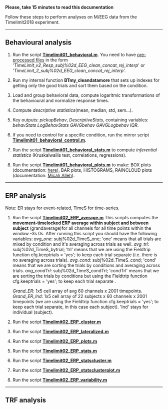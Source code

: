 **Please, take 15 minutes to read this documentation**

Follow these steps to perform analyses on M/EEG data from the Timelimit2018 experiment.

---

## Behavioural analysis

1. Run the script [**Timelimit01_behavioral.m**](https://github.com/biancasama/timelimit/blob/master/Timelimit01_behavioral.m). You need to have [pre-processed files](http://www.fieldtriptoolbox.org/tutorial/preprocessing_erp/) in the form '*TimeLimit_v2_Resp_subj%02d_EEG_clean_concat_rej_interp*' or '*TimeLimit_2_subj%02d_EEG_clean_concat_rej_interp*'.
2. Run my internal function **BTmy_cleandatamore** that sets up indexes for getting only the good trials and sort them based on the condition.
3. Load and group behavioral data, compute logaritmic transformations of the behavioural and normalize response times.
4. Compute *descriptive statistics*(mean, median, std, sem...).
5. Key outputs: *pickupBehav*, *DescriptiveStats*, containing variables: *behavStats  LogBehavStats GAVGbehav GAVGLogbehav IQR*.
    
6. If you need to control for a specific condition, run the mirror script **[Timelimit01_behavioral_control.m](https://github.com/biancasama/timelimit/blob/master/Timelimit01_behavioral_control.m)**.

7. Run the script **[Timelimit01_behavioral_stats.m](https://github.com/biancasama/timelimit/blob/master/Timelimit01_behavioral_stats.m)** to compute *inferential statistics* (Kruskalwallis test, correlations, regressions).

8. Run the script **[Timelimit01_behavioral_plots.m](https://github.com/biancasama/timelimit/blob/master/Timelimit01_behavioral_plots.m)** to make: BOX plots (documentation: [here](https://fr.mathworks.com/matlabcentral/answers/398012-adding-a-scatter-of-points-to-a-boxplot)), BAR plots, HISTOGRAMS, RAINCLOUD plots (documentation: [Micah Alleh](https://github.com/RainCloudPlots/RainCloudPlots)).

---

## ERP analysis
Note: ER stays for event-related, TimeS for time-series.

1. Run the script **[Timelimit02_ERP_average.m](https://github.com/biancasama/timelimit/blob/master/Timelimit02_ERP_average.m)**
    This scripts computes the **movement-timelocked ERP average within subject and between subject** (grandaverage)for all channels for all time points
    within the window -3s 0s.
    After running this script you should have the following variables:
    *avg_one*: subj%02d_TimeS_one; 'one' means that all trials are mixed by condition and it's averaging across trials as well.
    *avg_trl*: subj%02d_TimeS_bytrial; 'trl' means that we are using the Fieldtrip function cfg.keeptrials  = 'yes'; to keep each trial separate (i.e. there is no averaging across trials).
    *avg_cond*: subj%02d_TimeS_cond; 'cond' means that we are sorting the trials by conditions and averaging across trials.
    *avg_condTrl*: subj%02d_TimeS_condTrl; 'condTrl' means that we are sorting the trials by conditions but using the Fieldtrip function cfg.keeptrials  = 'yes'; to keep each trial separate .
   
    *Grand_ER*: 1x5 cell array of avg 60 channels x 2001 timepoints.
    *Grand_ER_Ind*: 1x5 cell array of 22 subjects x 60 channels x 2001 timepoints (we are using the Fieldtrip function cfg.keeptrials  = 'yes'; to keep each trial separate, in this case each subject). 'Ind' stays for individual (subject).
2. Run the script **[Timelimit02_ERP_cluster.m](https://github.com/biancasama/timelimit/blob/master/Timelimit02_ERP_cluster.m)**
3. Run the script **[Timelimit02_ERP_lateralized.m](https://github.com/biancasama/timelimit/blob/master/Timelimit02_ERP_lateralized.m)**
4. Run the script **[Timelimit02_ERP_plots.m](https://github.com/biancasama/timelimit-2018/blob/master/Timelimit02_ERP_plots.m)**
5. Run the script **[Timelimit02_ERP_stats.m](https://github.com/biancasama/timelimit-2018/blob/master/Timelimit02_ERP_stats.m)**
6. Run the script **[Timelimit02_ERP_statscluster.m](https://github.com/biancasama/timelimit-2018/blob/master/Timelimit02_ERP_statscluster.m)**
7. Run the script **[Timelimit02_ERP_statsclusterplot.m](https://github.com/biancasama/timelimit-2018/blob/master/Timelimit02_ERP_statsclusterplot.m)**
8. Run the script **[Timelimit02_ERP_variability.m](https://github.com/biancasama/timelimit-2018/blob/master/Timelimit02_ERP_variability.m)**





---

## TRF analysis

